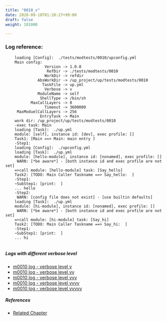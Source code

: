 ```yaml
---
title: "0010_v"
date: 2020-09-18T01:28:27+99:00
draft: false
weight: 101000

---
```


### Log reference: <no value>

```
    loading [Config]:  ./tests/modtests/0010/upconfig.yml
    Main config:
                 Version -> 1.0.0
                  RefDir -> ./tests/modtests/0010
                 WorkDir -> refdir
              AbsWorkDir -> /up_project/up/tests/modtests/0010
                TaskFile -> up.yml
                 Verbose -> v
              ModuleName -> self
               ShellType -> /bin/sh
           MaxCallLayers -> 8
                 Timeout -> 3600000
     MaxModuelCallLayers -> 256
               EntryTask -> Main
    work dir: /up_project/up/tests/modtests/0010
    -exec task: Main
    loading [Task]:  ./up.yml
    module: [self], instance id: [dev], exec profile: []
    Task1: [Main ==> Main: main entry ]
    -Step1:
    loading [Config]:  ./upconfig.yml
    loading [Task]:  ./up.yml
    module: [hello-module], instance id: [nonamed], exec profile: []
     WARN: [*be aware*] - [both instance id and exec profile are not set]
    =>call module: [hello-module] task: [Say_hello]
    Task2: [TODO: Main Caller Taskname ==> Say_hello:  ]
    -Step1:
    ~SubStep1: [print:  ]
    ... hello
    -Step2:
     WARN: [config file does not exist] - [use builtin defaults]
    loading [Task]:  ./up.yml
    module: [hi-module], instance id: [nonamed], exec profile: []
     WARN: [*be aware*] - [both instance id and exec profile are not set]
    =>call module: [hi-module] task: [Say_hi]
    Task2: [TODO: Main Caller Taskname ==> Say_hi:  ]
    -Step1:
    ~SubStep1: [print:  ]
    ... hi
    
```

##### Logs with different verbose level
* [m0010 log - verbose level v](../../logs/m0010_v)
* [m0010 log - verbose level vv](../../logs/m0010_vv)
* [m0010 log - verbose level vvv](../../logs/m0010_vvv)
* [m0010 log - verbose level vvvv](../../logs/m0010_vvvv)
* [m0010 log - verbose level vvvvv](../../logs/m0010_vvvvv)

##### References
* [Related Chapter](../../module/0010)

